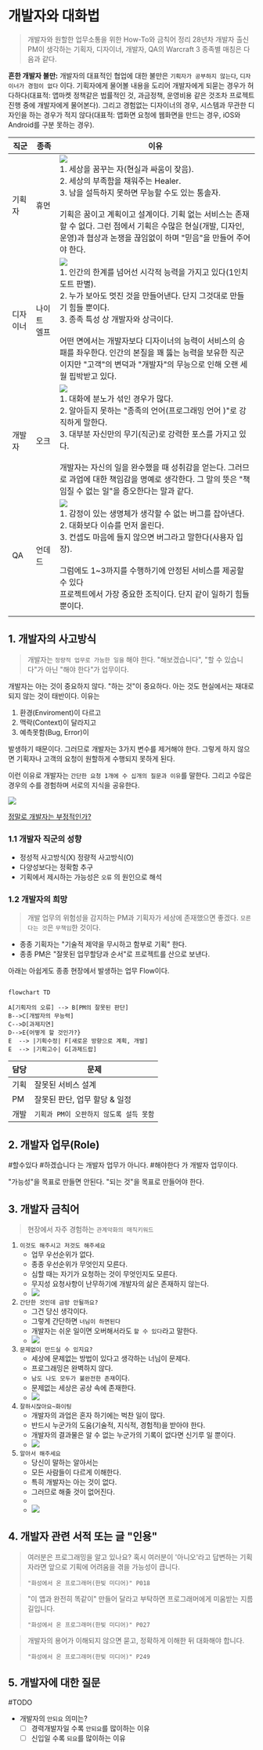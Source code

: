 # 개발자와 대화법
> 개발자와 원할한 업무소통을 위한 How-To와 금칙어 정리
28년차 개발자 출신 PM이 생각하는 기획자, 디자이너, 개발자, QA의 Warcraft 3 종족별 매칭은 다음과 같다. 

**흔한 개발자 불만:**
개발자의 대표적인 협업에 대한 불만은 `기획자가 공부하지 않는다`, `디자이너가 경험이 없다` 이다. 기획자에게 물어볼 내용을 도리어 개발자에게 되묻는 경우가 허다하다(대표적: 앱마켓 정책같은 법률적인 것, 과금정책, 운영비용 같은 것조차 프로젝트 진행 중에 개발자에게 물어본다).  그리고 경험없는 디자이너의 경우, 시스템과 무관한 디자인을 하는 경우가 적지 않다(대표적: 앱화면 요청에 웹화면을 만드는 경우, iOS와 Android를 구분 못하는 경우).   

| 직군   | 종족     | 이유                                                                                                                                                                                                                                                               |
| ---- | ------ | ---------------------------------------------------------------------------------------------------------------------------------------------------------------------------------------------------------------------------------------------------------------- |
| 기획자  | 휴먼     | ![](images/human.gif)<br>1. 세상을 꿈꾸는 자(현실과 싸움이 잦음). <br>2. 세상의 부족함을 채워주는 Healer.  <br>3. 남을 설득하지 못하면 무능할 수도 있는 통솔자.<br><br>기획은 꿈이고 계획이고 설계이다. 기획 없는 서비스는 존재할 수 없다. 그런 점에서 기획은 수많은 현실(개발, 디자인, 운영)과 협상과 논쟁을 끊임없이 하며 "믿음"을 만들어 주어야 한다.                              |
| 디자이너 | 나이트 엘프 | ![](images/nightelf.gif)<br>1. 인간의 한계를 넘어선 시각적 능력을 가지고 있다(1인치 도트 판별). <br>2. 누가 보아도 멋진 것을 만들어낸다. 단지 그것대로 만들기 힘들 뿐이다.  <br>3. 종족 특성 상 개발자와 상극이다.<br><br>어떤 면에서는 개발자보다 디자이너의 능력이 서비스의 승패를 좌우한다. 인간의 본질을 꽤 뚫는 능력을 보유한 직군이지만 "고객"의 변덕과 "개발자"의 무능으로 인해 오랜 세월 핍박받고 있다. |
| 개발자  | 오크     | ![](images/orc.gif)<br>1. 대화에 분노가 섞인 경우가 많다. <br>2. 알아듣지 못하는 "종족의 언어(프로그래밍 언어 )"로 강직하게 말한다. <br>3. 대부분 자신만의 무기(직군)로 강력한 포스를 가지고 있다. <br><br>개발자는 자신의 일을 완수했을 때 성취감을 얻는다. 그러므로 과업에 대한 책임감을 명예로 생각한다. 그 말의 뜻은 "책임질 수 없는 일"을 증오한다는 말과 같다.                           |
| QA   | 언데드    | ![](images/undead.jpg)<br>1. 감정이 있는 생명체가 생각할 수 없는 버그를 잡아낸다.<br>2. 대화보다 이슈를 먼저 올린다. <br>3. 컨셉도 마음에 들지 않으면 버그라고 말한다(사용자 입장).<br><br>그럼에도 1~3까지를 수행하기에 안정된 서비스를 제공할 수 있다<br>프로젝트에서 가장 중요한 조직이다. 단지 같이 일하기 힘들 뿐이다.                                                   |
|      |        |                                                                                                                                                                                                                                                                  |

## 1. 개발자의 사고방식
> 개발자는 `정량적 업무로 가능한 일을` 해야 한다. 
> "해보겠습니다", "할 수 있습니다"가 아닌 
> "해야 한다"가 업무이다.

개발자는 아는 것이 중요하지 않다. "하는 것"이 중요하다. 아는 것도 현실에서는 재대로 되지 않는 것이 태반이다. 이유는

1. 환경(Enviroment)이 다르고
2. 맥락(Context)이 달라지고
3. 예측못함(Bug, Error)이 

발생하기 때문이다. 그러므로 개발자는 3가지 변수를 제거해야 한다. 그렇게 하지 않으면 기획자나 고객의 요청이 원할하게 수행되지 못하게 된다. 

이런 이유로 개발자는 `간단한 요청 1개에 수 십개의 질문과 이유`를 말한다. 그리고 수많은 경우의 수를 경험하며 서로의 지식을 공유한다. 

![](images/dev_meme_1.jpg)

[정말로 개발자는 부정적인가?](https://brunch.co.kr/@adsloader99/26)
### 1.1 개발자 직군의 성향
- 정성적 사고방식(X)  정량적 사고방식(O)
- 다양성보다는 정확함 추구
- 기획에서 제시하는 가능성은 `오류` 의 원인으로 해석 
### 1.2 개발자의 희망
> 개발 업무의 위험성을 감지하는 
> PM과 기획자가 세상에 존재했으면 좋겠다. 
> `모른 다는 것`은 `무책임`한 것이다. 

- 종종 기획자는 "기술적 제약을 무시하고 함부로 기획" 한다.
- 종종 PM은 "잘못된 업무할당과 순서"로 프로젝트를 산으로 보낸다.

아래는 아쉽게도 종종 현장에서 발생하는 업무 Flow이다. 
~~~mermaid

flowchart TD

A[기획자의 오류] --> B[PM의 잘못된 판단]
B-->C[개발자의 무능력]
C-->D[과제지연]
D-->E{어떻게 할 것인가?}
E  --> |기획수정| F[새로운 방향으로 계획, 개발]
E  --> |기획고수| G[과제드랍]
~~~

| 담당| 문제 |
| --- | --- |
| 기획 | 잘못된 서비스 설계  |
| PM | 잘못된 판단, 업무 할당 & 일정  |
| 개발 | `기획과 PM이 오판하지 않도록 설득 못함`  |

## 2. 개발자 업무(Role)
#할수있다 #하겠습니다 는 개발자 업무가 아니다. 
#해야한다 가 개발자 업무이다. 

"가능성"을 목표로 만들면 안된다. 
"되는 것"을 목표로 만들어야 한다. 

## 3. 개발자 금칙어
> 현장에서 자주 경험하는 `관계악화의 매직키워드`

1. `이것도 해주시고 저것도 해주세요`
   - 업무 우선순위가 없다. 
   - 종종 우선순위가 무엇인지 모른다. 
   - 심할 때는 자기가 요청하는 것이 무엇인지도 모른다. 
   - 무지성 요청사항이 난무하기에 개발자의 삶은 존재하지 않는다.
   - ![](images/dev_meme_3.jpg)
2. `간단한 것인데 금방 안될까요?`
   - 그건 당신 생각이다. 
   - 그렇게 간단하면 `너님이 하면된다`
   - 개발자는 쉬운 일이면 오버해서라도 `할 수 있다`라고 말한다.
   - ![](images/dev_meme_2.jpg)
3. `문제없이 만드실 수 있지요?`
   - 세상에 문제없는 방법이 있다고 생각하는 너님이 문제다. 
   - 프로그래밍은 완벽하지 않다.
   - `남도 나도 모두가 불완전한 존재`이다.
   - 문제없는 세상은 공상 속에 존재한다.
   - ![](images/dev_meme_4.jpg)
4. `잘하시잖아요~화이팅`
   - 개발자의 과업은 혼자 하기에는 벅찬 일이 많다. 
   - 반드시 누군가의 도움(기술적, 지식적, 경험적)을 받아야 한다.
   - 개발자의 결과물은 알 수 없는 누군가의 기록이 없다면 신기루 일 뿐이다.
   - ![](images/dev_meme_5.png)
5. `알아서 해주세요`
   - 당신이 말하는 알아서는
   - 모든 사람들이 다르게 이해한다.
   - 특히 개발자는 아는 것이 없다.  
   - 그러므로 해줄 것이 없어진다.
   - 
   - ![](images/dev_meme_6.png)
## 4. 개발자 관련 서적 또는 글 "인용"

> 여러분은 프로그래밍을 알고 있나요? 혹시 여러분이 '아니오'라고 답변하는 기획자라면 앞으로 기획에 어려움을 겪을 가능성이 큽니다. 
> 
> `"화성에서 온 프로그래머(한빛 미디어)" P018`


> "이 앱과 완전히 똑같이" 만들어 달라고 부탁하면 프로그래머에게 미움받는 지름길입니다. 
> 
> `"화성에서 온 프로그래머(한빛 미디어)" P027`

 
> 개발자의 용어가 이해되지 않으면 묻고, 정확하게 이해한 뒤 대화해야 합니다. 
> 
> `"화성에서 온 프로그래머(한빛 미디어)" P249`

## 5. 개발자에 대한 질문

#TODO 

- 개발자의 `안되요` 의미는?
    - [ ]  경력개발자일 수록 `안되요`를 많이하는 이유
    - [ ]  신입일 수록 `되요`를 많이하는 이유
